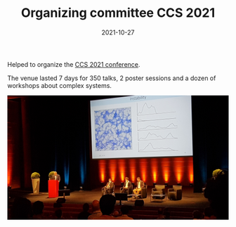 ﻿---
layout: post
type: organization
support: organizer
link: 
title: Organizing committee CCS 2021
authors: <b>G. Poux-Médard</b>
journal: CCS 2021
year: 2021
doi: 
date: 2021-10-27
description: # Add post description (optional)
img: articles/covers/14_CCS.jpg
fig-caption: 
tags: [Complexity, Complex Systems, Networks]
---

Helped to organize the <a href="https://ccs2021.univ-lyon1.fr/#HOME">CCS 2021 conference</a>.

The venue lasted 7 days for 350 talks, 2 poster sessions and a dozen of workshops about complex systems.

![alt text](/assets/img/articles/covers/13_CCS.jpg)
